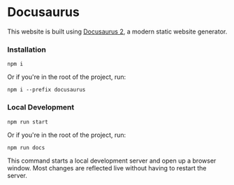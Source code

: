 # Docusaurus

This website is built using [Docusaurus 2](http://v2.docusaurus.io/), a modern static website generator.

### Installation

```
npm i
```

Or if you're in the root of the project, run:

```
npm i --prefix docusaurus
```

### Local Development

```
npm run start
```

Or if you're in the root of the project, run:

```
npm run docs
```

This command starts a local development server and open up a browser window. Most changes are reflected live without having to restart the server.
